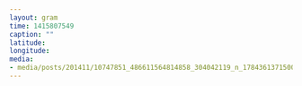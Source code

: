 ```yaml
---
layout: gram
time: 1415807549
caption: ""
latitude: 
longitude: 
media:
- media/posts/201411/10747851_486611564814858_304042119_n_17843613715000351.jpg
---
```

